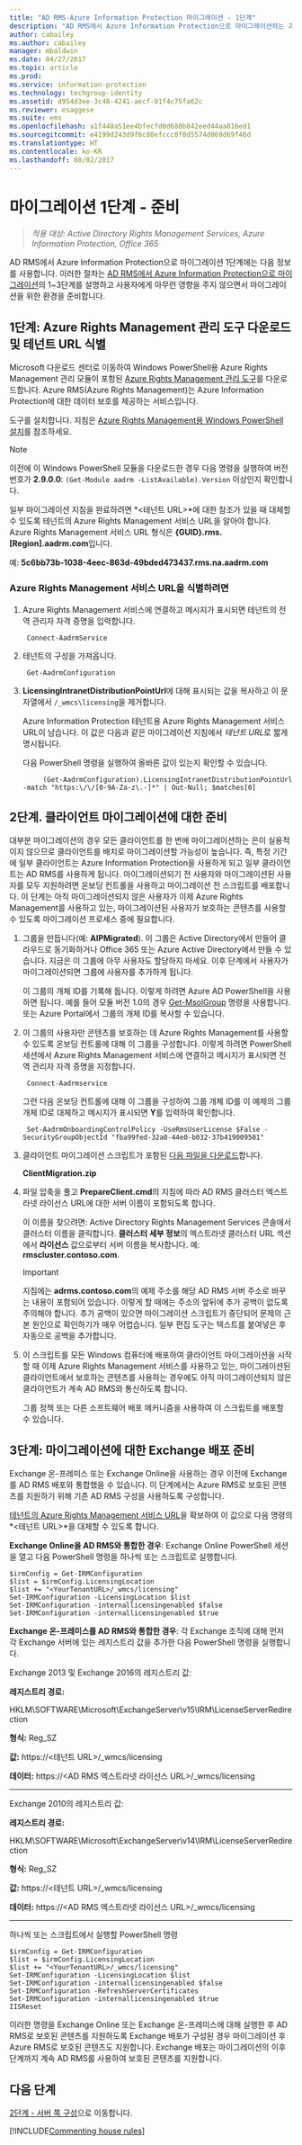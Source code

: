 ```yaml
---
title: "AD RMS-Azure Information Protection 마이그레이션 - 1단계"
description: "AD RMS에서 Azure Information Protection으로 마이그레이션하는 과정의 첫 번째 단계로, AD RMS에서 Azure Information Protection으로 마이그레이션 1~3단계가 포함됩니다."
author: cabailey
ms.author: cabailey
manager: mbaldwin
ms.date: 04/27/2017
ms.topic: article
ms.prod: 
ms.service: information-protection
ms.technology: techgroup-identity
ms.assetid: d954d3ee-3c48-4241-aecf-01f4c75fa62c
ms.reviewer: esaggese
ms.suite: ems
ms.openlocfilehash: a1f448a51ee4bfecfd0d680b842eed44aa816ed1
ms.sourcegitcommit: e4199d243d9f6c80efccc0f0d5574d069d69f46d
ms.translationtype: HT
ms.contentlocale: ko-KR
ms.lasthandoff: 08/02/2017
---
```

# <a name="migration-phase-1---preparation"></a>마이그레이션 1단계 - 준비

>*적용 대상: Active Directory Rights Management Services, Azure Information Protection, Office 365*

AD RMS에서 Azure Information Protection으로 마이그레이션 1단계에는 다음 정보를 사용합니다. 이러한 절차는 [AD RMS에서 Azure Information Protection으로 마이그레이션](migrate-from-ad-rms-to-azure-rms.md)의 1~3단계를 설명하고 사용자에게 아무런 영향을 주지 않으면서 마이그레이션을 위한 환경을 준비합니다.


## <a name="step-1-download-the-azure-rights-management-administration-tool-and-identify-your-tenant-url"></a>1단계: Azure Rights Management 관리 도구 다운로드 및 테넌트 URL 식별

Microsoft 다운로드 센터로 이동하여 Windows PowerShell용 Azure Rights Management 관리 모듈이 포함된 [Azure Rights Management 관리 도구](https://go.microsoft.com/fwlink/?LinkId=257721)를 다운로드합니다. Azure RMS(Azure Rights Management)는 Azure Information Protection에 대한 데이터 보호를 제공하는 서비스입니다.

도구를 설치합니다. 지침은 [Azure Rights Management용 Windows PowerShell 설치](../deploy-use/install-powershell.md)를 참조하세요.

> [!NOTE]
> 이전에 이 Windows PowerShell 모듈을 다운로드한 경우 다음 명령을 실행하여 버전 번호가 **2.9.0.0**: `(Get-Module aadrm -ListAvailable).Version` 이상인지 확인합니다.

일부 마이그레이션 지침을 완료하려면 *\<테넌트 URL\>*에 대한 참조가 있을 때 대체할 수 있도록 테넌트의 Azure Rights Management 서비스 URL을 알아야 합니다. Azure Rights Management 서비스 URL 형식은 **{GUID}.rms.[Region].aadrm.com**입니다.

예: **5c6bb73b-1038-4eec-863d-49bded473437.rms.na.aadrm.com**

### <a name="to-identify-your-azure-rights-management-service-url"></a>Azure Rights Management 서비스 URL을 식별하려면

1. Azure Rights Management 서비스에 연결하고 메시지가 표시되면 테넌트의 전역 관리자 자격 증명을 입력합니다.
    
        Connect-AadrmService
    
2. 테넌트의 구성을 가져옵니다.
    
        Get-AadrmConfiguration
    
3. **LicensingIntranetDistributionPointUrl**에 대해 표시되는 값을 복사하고 이 문자열에서 `/_wmcs\licensing`을 제거합니다. 
    
    Azure Information Protection 테넌트용 Azure Rights Management 서비스 URL이 남습니다. 이 값은 다음과 같은 마이그레이션 지침에서 *테넌트 URL*로 짧게 명시됩니다.
    
    다음 PowerShell 명령을 실행하여 올바른 값이 있는지 확인할 수 있습니다.
    
            (Get-AadrmConfiguration).LicensingIntranetDistributionPointUrl -match "https:\/\/[0-9A-Za-z\.-]*" | Out-Null; $matches[0]

## <a name="step-2-prepare-for-client-migration"></a>2단계. 클라이언트 마이그레이션에 대한 준비

대부분 마이그레이션의 경우 모든 클라이언트를 한 번에 마이그레이션하는 은이 실용적이지 않으므로 클라이언트를 배치로 마이그레이션할 가능성이 높습니다. 즉, 특정 기간에 일부 클라이언트는 Azure Information Protection을 사용하게 되고 일부 클라이언트는 AD RMS를 사용하게 됩니다. 마이그레이션되기 전 사용자와 마이그레이션된 사용자를 모두 지원하려면 온보딩 컨트롤을 사용하고 마이그레이션 전 스크립트를 배포합니다. 이 단계는 아직 마이그레이션되지 않은 사용자가 이제 Azure Rights Management를 사용하고 있는, 마이그레이션된 사용자가 보호하는 콘텐츠를 사용할 수 있도록 마이그레이션 프로세스 중에 필요합니다.

1. 그룹을 만듭니다(예: **AIPMigrated**). 이 그룹은 Active Directory에서 만들어 클라우드로 동기화하거나 Office 365 또는 Azure Active Directory에서 만들 수 있습니다. 지금은 이 그룹에 아무 사용자도 할당하지 마세요. 이후 단계에서 사용자가 마이그레이션되면 그룹에 사용자를 추가하게 됩니다.

    이 그룹의 개체 ID를 기록해 둡니다. 이렇게 하려면 Azure AD PowerShell을 사용하면 됩니다. 예를 들어 모듈 버전 1.0의 경우 [Get-MsolGroup](/powershell/msonline/v1/Get-MsolGroup) 명령을 사용합니다. 또는 Azure Portal에서 그룹의 개체 ID를 복사할 수 있습니다.

2. 이 그룹의 사용자만 콘텐츠를 보호하는 데 Azure Rights Management를 사용할 수 있도록 온보딩 컨트롤에 대해 이 그룹을 구성합니다. 이렇게 하려면 PowerShell 세션에서 Azure Rights Management 서비스에 연결하고 메시지가 표시되면 전역 관리자 자격 증명을 지정합니다.

        Connect-Aadrmservice

    그런 다음 온보딩 컨트롤에 대해 이 그룹을 구성하여 그룹 개체 ID를 이 예제의 그룹 개체 ID로 대체하고 메시지가 표시되면 **Y**를 입력하여 확인합니다.

        Set-AadrmOnboardingControlPolicy -UseRmsUserLicense $False -SecurityGroupObjectId "fba99fed-32a0-44e0-b032-37b419009501"

3. 클라이언트 마이그레이션 스크립트가 포함된 [다음 파일을 다운로드](https://go.microsoft.com/fwlink/?LinkId=524619)합니다.
    
    **ClientMigration.zip**
    
4. 파일 압축을 풀고 **PrepareClient.cmd**의 지침에 따라 AD RMS 클러스터 엑스트라넷 라이선스 URL에 대한 서버 이름이 포함되도록 합니다. 
    
    이 이름을 찾으려면: Active Directory Rights Management Services 콘솔에서 클러스터 이름을 클릭합니다. **클러스터 세부 정보**의 엑스트라넷 클러스터 URL 섹션에서 **라이선스** 값으로부터 서버 이름을 복사합니다. 예: **rmscluster.contoso.com**.

    > [!IMPORTANT]
    > 지침에는 **adrms.contoso.com**의 예제 주소를 해당 AD RMS 서버 주소로 바꾸는 내용이 포함되어 있습니다. 이렇게 할 때에는 주소의 앞뒤에 추가 공백이 없도록 주의해야 합니다. 추가 공백이 있으면 마이그레이션 스크립트가 중단되어 문제의 근본 원인으로 확인하기가 매우 어렵습니다. 일부 편집 도구는 텍스트를 붙여넣은 후 자동으로 공백을 추가합니다.
    >

5. 이 스크립트를 모든 Windows 컴퓨터에 배포하여 클라이언트 마이그레이션을 시작할 때 이제 Azure Rights Management 서비스를 사용하고 있는, 마이그레이션된 클라이언트에서 보호하는 콘텐츠를 사용하는 경우에도 아직 마이그레이션되지 않은 클라이언트가 계속 AD RMS와 통신하도록 합니다.

    그룹 정책 또는 다른 소프트웨어 배포 메커니즘을 사용하여 이 스크립트를 배포할 수 있습니다.

## <a name="step-3-prepare-your-exchange-deployment-for-migration"></a>3단계: 마이그레이션에 대한 Exchange 배포 준비

Exchange 온-프레미스 또는 Exchange Online을 사용하는 경우 이전에 Exchange를 AD RMS 배포와 통합했을 수 있습니다. 이 단계에서는 Azure RMS로 보호된 콘텐츠를 지원하기 위해 기존 AD RMS 구성을 사용하도록 구성합니다. 

[테넌트의 Azure Rights Management 서비스 URL](migrate-from-ad-rms-phase1.md#to-identify-your-azure-rights-management-service-url)을 확보하여 이 값으로 다음 명령의 *&lt;테넌트 URL&gt;*을 대체할 수 있도록 합니다. 

**Exchange Online을 AD RMS와 통합한 경우**: Exchange Online PowerShell 세션을 열고 다음 PowerShell 명령을 하나씩 또는 스크립트로 실행합니다.

    $irmConfig = Get-IRMConfiguration
    $list = $irmConfig.LicensingLocation
    $list += "<YourTenantURL>/_wmcs/licensing"
    Set-IRMConfiguration -LicensingLocation $list
    Set-IRMConfiguration -internallicensingenabled $false
    Set-IRMConfiguration -internallicensingenabled $true 

**Exchange 온-프레미스를 AD RMS와 통합한 경우**: 각 Exchange 조직에 대해 먼저 각 Exchange 서버에 있는 레지스트리 값을 추가한 다음 PowerShell 명령을 실행합니다. 

Exchange 2013 및 Exchange 2016의 레지스트리 값:

**레지스트리 경로:**

HKLM\SOFTWARE\Microsoft\ExchangeServer\v15\IRM\LicenseServerRedirection

**형식:** Reg_SZ

**값:** https://\<테넌트 URL\>/_wmcs/licensing

**데이터:** https://\<AD RMS 엑스트라넷 라이선스 URL\>/_wmcs/licensing

---

Exchange 2010의 레지스트리 값:

**레지스트리 경로:**

HKLM\SOFTWARE\Microsoft\ExchangeServer\v14\IRM\LicenseServerRedirection

**형식:** Reg_SZ

**값:** https://\<테넌트 URL\>/_wmcs/licensing

**데이터:** https://\<AD RMS 엑스트라넷 라이선스 URL>/_wmcs/licensing

---

하나씩 또는 스크립트에서 실행할 PowerShell 명령

    $irmConfig = Get-IRMConfiguration
    $list = $irmConfig.LicensingLocation
    $list += "<YourTenantURL>/_wmcs/licensing"
    Set-IRMConfiguration -LicensingLocation $list
    Set-IRMConfiguration -internallicensingenabled $false
    Set-IRMConfiguration -RefreshServerCertificates
    Set-IRMConfiguration -internallicensingenabled $true
    IISReset


이러한 명령을 Exchange Online 또는 Exchange 온-프레미스에 대해 실행한 후 AD RMS로 보호된 콘텐츠를 지원하도록 Exchange 배포가 구성된 경우 마이그레이션 후 Azure RMS로 보호된 콘텐츠도 지원합니다. Exchange 배포는 마이그레이션의 이후 단계까지 계속 AD RMS를 사용하여 보호된 콘텐츠를 지원합니다.


## <a name="next-steps"></a>다음 단계
[2단계 - 서버 쪽 구성](migrate-from-ad-rms-phase2.md)으로 이동합니다.

[!INCLUDE[Commenting house rules](../includes/houserules.md)]
